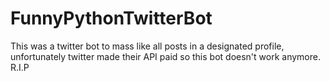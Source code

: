# FunnyPythonTwitterBot
This was a twitter bot to mass like all posts in a designated profile, unfortunately twitter made their API paid so this bot doesn't work anymore. R.I.P
